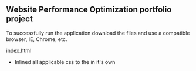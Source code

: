 ## Website Performance Optimization portfolio project

To successfully run the application download the files and use a compatible browser, IE, Chrome, etc.

index.html
- Inlined all applicable css to the <head> in it's own <style> tag. 
  optimized via https://developers.google.com/speed/docs/insights/OptimizeCSSDelivery
- optimised, resized pizzeria.jpg
- Added media="print" to the print.css
- Commented fonts.googleapis - this slowed the page performance.




For pizza.html, 
views/js/main.js 
- Created a container to hold the pizza objects so that there was no need to rebuild 
  each time in the for loops.
- Reduced pizza count for the sliding action. 
- Instantiated Var elem = "" outside of second for loop

